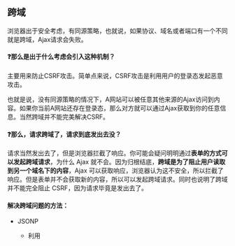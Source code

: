 ## 跨域

浏览器出于安全考虑，有同源策略，也就说，如果协议、域名或者端口有一个不同就是跨域，Ajax请求会失败。

#### **❓那么是出于什么考虑会引入这种机制？**

主要用来防止CSRF攻击。简单点来说，CSRF攻击是利用用户的登录态发起恶意攻击。

也就是说，没有同源策略的情况下，A网站可以被任意其他来源的Ajax访问到内容。如果你当前A网站还存在登录态，那么对方就可以通过Ajax获取到你的任意信息。当然跨域并不能完美解决CSRF。

 

#### **❓那么，请求跨域了，请求到底发出去没？**

请求当然发出去了，但是浏览器拦截了响应。你可能会疑问明明通过**表单的方式可以发起跨域请求**，为什么 Ajax 就不会。因为归根结底，**跨域是为了阻止用户读取到另一个域名下的内容**，Ajax 可以获取响应，浏览器认为这不安全，所以拦截了响应。但是表单并不会获取新的内容，所以可以发起跨域请求。同时也说明了跨域并不能完全阻止 CSRF，因为请求毕竟是发出去了。



#### **解决跨域问题的方法：**

- JSONP

  - 利用<script>标签没有跨域限制的漏洞。通过<script>标签指向一个需要访问的地址并提供一个回调函数来接收数据当需要通讯时。
  - 原理：现在全局注册一个回调函数，定义回调函数的处理。与服务器约定好一个同名回调函数，这样，服务端在接收请求后，会返回一段JavaScript，在这段代码中调用约定好的回调函数，并将数据作为参数传递。当网页接收到这段JavaScript代码后，就会执行这个回调函数。
  - 缺点：只支持GET请求，而不支持POST等其他类型的HTTP请求。

- ⭕CORS

  - CORS需要浏览器和后端同时支持。IE8和9需要通过XDomainRequest来实现。

    浏览器会自动进行CORS通信，需要CORS通信的关键是后端。只要后端是实现了CORS，就实现了跨域。

  - 服务端设置**Access-Control-Allow-Origin**就可以开启CORS。该属性表示哪些域名可以访问资源，如果设置通配符则表示所有网站都可以访问资源。

- document.domain

  - 只能用于**二级域名相同**的情况下，比如a.test.com和b.test.com适用于该方式。

    只需要给页面添加document.domain = 'test.com'表示是二级域名相同就可以实现跨域。

- postMessage

  - 通常用于获取嵌入页面中的第三方页面数据。一个页面发送消息，另一个页面判断来源并接收消息。

> 然后详细说下**CORS**中客户端的两种请求方法

**简单请求**

条件：

- 使用方法之一：GET、HEAD、POST
- Content-Type的值是其中一个：text/plain、multipart/form-data、application/x-www-from-utlencoded

请求中的任意XMLHttpRequestUpload对象均没有注册任何事件监听器；XMLHttpRequestUpload对象可以使用XMLHttpRequest.upload属性访问。

**复杂请求**

不符合简单请求要求的即为复杂请求。对于复杂请求来说，首先会发起一个**预检请求**，该请求是**option**方法的，通过该请求来知道服务端是否允许跨域请求。